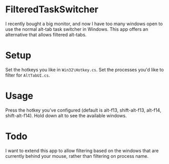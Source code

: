 # FilteredTaskSwitcher
I recently bought a big monitor, and now I have too many windows open to use the normal alt-tab task switcher in Windows. This app offers an alternative that allows filtered alt-tabs.

# Setup
Set the hotkeys you like in `Win32\Hotkey.cs`.
Set the processes you'd like to filter for `AltTabUI.cs`.

# Usage
Press the hotkey you've configured (default is alt-f13, shift-alt-f13, alt-f14, shift-alt-f14). Hold down alt to see the available windows.

# Todo
I want to extend this app to allow filtering based on the windows that are currently behind your mouse, rather than filtering on process name.